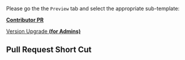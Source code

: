 Please go the the `Preview` tab and select the appropriate sub-template:

[**Contributor PR**](?expand=1&template=PR_Template_Contributor.md)

[Version Upgrade **(for Admins)**](?expand=1&template=PR_Template_VersionUpgrade.md)


<!--- If you have no idea, time, what so ever, you can also continue here without using a pull request template-->
<!--- Please keep in mind that if you use this short cut, your PR is lees likely to be merged, because of missing information.-->
## Pull Request Short Cut
<!--- Describe your changes briefly. If you need some space to describe, please use the contributor template as mentioned at the top-->